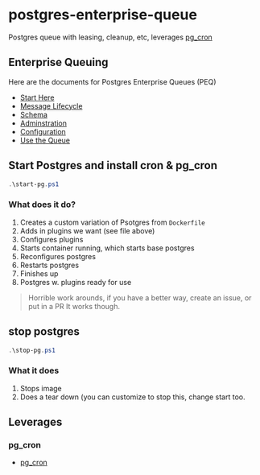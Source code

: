 # postgres-enterprise-queue

Postgres queue with leasing, cleanup, etc, leverages [pg_cron](https://github.com/citusdata/pg_cron)

## Enterprise Queuing

Here are the documents for Postgres Enterprise Queues (PEQ)

- [Start Here](./doc/README.md)
- [Message Lifecycle](./doc/MESSAGE_LIFECYCLE.md)
- [Schema](./doc/SCHEMA.md)
- [Adminstration](./doc/PEQ_ADMIN.md)
- [Configuration](./doc/CONFIG.md)
- [Use the Queue](./doc/USE_QUEUE.md)

## Start Postgres and install cron & pg_cron

```powershell
.\start-pg.ps1
```

### What does it do?

1. Creates a custom variation of Psotgres from `Dockerfile`
2. Adds in plugins we want (see file above)
3. Configures plugins
4. Starts container running, which starts base postgres
5. Reconfigures postgres
6. Restarts postgres
7. Finishes up
8. Postgres w. plugins ready for use

> Horrible work arounds, if you have a better way, create an issue, or put in a PR
> It works though.

## stop postgres

```powershell
.\stop-pg.ps1
```

### What it does

1. Stops image
2. Does a tear down (you can customize to stop this, change start too.

## Leverages

### pg_cron

- [pg_cron](https://github.com/citusdata/pg_cron)
